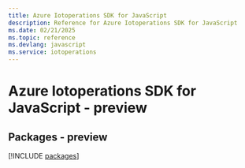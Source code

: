 ```yaml
---
title: Azure Iotoperations SDK for JavaScript
description: Reference for Azure Iotoperations SDK for JavaScript
ms.date: 02/21/2025
ms.topic: reference
ms.devlang: javascript
ms.service: iotoperations
---
```

# Azure Iotoperations SDK for JavaScript - preview
## Packages - preview
[!INCLUDE [packages](iotoperations-index.md)]